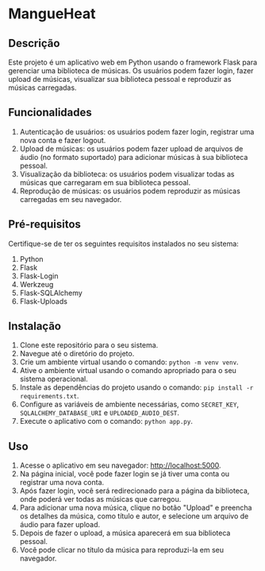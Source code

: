 # MangueHeat

## Descrição

Este projeto é um aplicativo web em Python usando o framework Flask para gerenciar uma biblioteca de músicas. Os usuários podem fazer login, fazer upload de músicas, visualizar sua biblioteca pessoal e reproduzir as músicas carregadas.

## Funcionalidades

1. Autenticação de usuários: os usuários podem fazer login, registrar uma nova conta e fazer logout.
2. Upload de músicas: os usuários podem fazer upload de arquivos de áudio (no formato suportado) para adicionar músicas à sua biblioteca pessoal.
3. Visualização da biblioteca: os usuários podem visualizar todas as músicas que carregaram em sua biblioteca pessoal.
4. Reprodução de músicas: os usuários podem reproduzir as músicas carregadas em seu navegador.

## Pré-requisitos

Certifique-se de ter os seguintes requisitos instalados no seu sistema:

1. Python
2. Flask
3. Flask-Login
4. Werkzeug
5. Flask-SQLAlchemy
6. Flask-Uploads

## Instalação

1. Clone este repositório para o seu sistema.
2. Navegue até o diretório do projeto.
3. Crie um ambiente virtual usando o comando: `python -m venv venv`.
4. Ative o ambiente virtual usando o comando apropriado para o seu sistema operacional.
5. Instale as dependências do projeto usando o comando: `pip install -r requirements.txt`.
6. Configure as variáveis de ambiente necessárias, como `SECRET_KEY`, `SQLALCHEMY_DATABASE_URI` e `UPLOADED_AUDIO_DEST`.
7. Execute o aplicativo com o comando: `python app.py`.

## Uso

1. Acesse o aplicativo em seu navegador: [http://localhost:5000](http://localhost:5000).
2. Na página inicial, você pode fazer login se já tiver uma conta ou registrar uma nova conta.
3. Após fazer login, você será redirecionado para a página da biblioteca, onde poderá ver todas as músicas que carregou.
4. Para adicionar uma nova música, clique no botão "Upload" e preencha os detalhes da música, como título e autor, e selecione um arquivo de áudio para fazer upload.
5. Depois de fazer o upload, a música aparecerá em sua biblioteca pessoal.
6. Você pode clicar no título da música para reproduzi-la em seu navegador.
